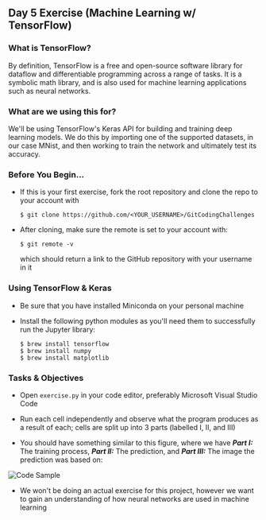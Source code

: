 ## Day 5 Exercise (Machine Learning w/ TensorFlow)

### What is TensorFlow?

By definition, TensorFlow is a free and open-source software library for dataflow and differentiable 
programming across a range of tasks. It is a symbolic math library, and is also used for machine learning 
applications such as neural networks.

### What are we using this for?

We'll be using TensorFlow's Keras API for building and training deep learning models. We do this by 
importing one of the supported datasets, in our case MNist, and then working to train the network 
and ultimately test its accuracy.

### Before You Begin...

* If this is your first exercise, fork the root repository and clone the repo to your account with 
  ```
  $ git clone https://github.com/<YOUR_USERNAME>/GitCodingChallenges
  ```

* After cloning, make sure the remote is set to your account with:
  ```
  $ git remote -v
  ``` 
  which should return a link to the GitHub repository with your username in it

### Using TensorFlow & Keras

* Be sure that you have installed Miniconda on your personal machine

* Install the following python modules as you'll need them to successfully run the Jupyter library:
  ```
  $ brew install tensorflow
  $ brew install numpy
  $ brew install matplotlib
  ```
  
### Tasks & Objectives

* Open `exercise.py` in your code editor, preferably Microsoft Visual Studio Code

* Run each cell independently and observe what the program produces as a result of each;
cells are split up into 3 parts (labelled I, II, and III)

* You should have something similar to this figure, where we have ***Part I:*** The training process, 
***Part II:*** The prediction, and ***Part III:*** The image the prediction was based on:

![Code Sample](https://i.ibb.co/xhLdBKg/exercise.png)

* We won't be doing an actual exercise for this project, however we want to gain an understanding
of how neural networks are used in machine learning

